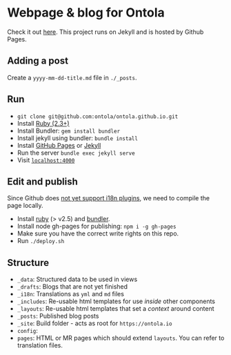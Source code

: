 # Webpage & blog for Ontola
Check it out [here](https://ontola.io).
This project runs on Jekyll and is hosted by Github Pages.

## Adding a post

Create a `yyyy-mm-dd-title.md` file in `./_posts`.

## Run
* `git clone git@github.com:ontola/ontola.github.io.git`
* Install [Ruby (2.3+)](https://www.ruby-lang.org/en/documentation/installation/)
* Install Bundler: `gem install bundler`
* Install jekyll using bundler: `bundle install`
* Install [GitHub Pages](https://help.github.com/articles/setting-up-your-github-pages-site-locally-with-jekyll/) or [Jekyll](https://jekyllrb.com/docs/installation/)
* Run the server `bundle exec jekyll serve`
* Visit [`localhost:4000`](http://localhost:4000)

## Edit and publish
Since Github does [not yet support i18n plugins](https://github.com/github/pages-gem/issues/401), we need to compile the page locally.

* Install [ruby](https://www.ruby-lang.org/en/downloads/) (> v2.5) and [bundler](https://bundler.io/).
* Install node gh-pages for publishing: `npm i -g gh-pages`
* Make sure you have the correct write rights on this repo.
* Run `./deploy.sh`

## Structure

- `_data`: Structured data to be used in views
- `_drafts`: Blogs that are not yet finished
- `_i18n`: Translations as `yml` and `md` files
- `_includes`: Re-usable html templates for use _inside_ other components
- `_layouts`: Re-usable html templates that set a _context_ around content
- `_posts`: Published blog posts
- `_site`: Build folder - acts as root for `https://ontola.io`
- `config`:
- `pages`: HTML or MR pages which should extend `layouts`. You can refer to translation files.

